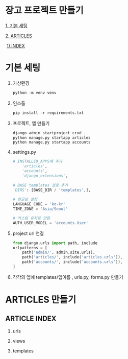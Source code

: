 # 장고 프로젝트 만들기

[1. 기본 세팅](#기본-세팅)

[2. ARTICLES](#articles-만들기)

​	[1) INDEX](#article-index)

# 기본 세팅

1) 가상환경

   ```python
   python -m venv venv
   ```

2) 인스톨

   ```python
   pip install -r requirements.txt
   ```

3) 프로젝트, 앱 만들기

   ```python
   django-admin startproject crud .
   python manage.py startapp articles
   python manage.py startapp accounts
   ```

4) settings.py

   ```python
   # INSTALLED_APPS에 추가
       'articles',
       'accounts',
       'django_extensions',
       
   # BASE templates 경로 추가
   'DIRS': [BASE_DIR / 'templates',],
       
   # 한글로 설정
   LANGUAGE_CODE = 'ko-kr'
   TIME_ZONE = 'Asia/Seoul'
   
   # 커스텀 유저로 만듬
   AUTH_USER_MODEL = 'accounts.User'
   ```

5) project url 연결

   ```python
   from django.urls import path, include
   urlpatterns = [
       path('admin/', admin.site.urls),
       path('articles/', include('articles.urls')),
       path('accounts/', include('accounts.urls')),
   ]
   ```

6) 각각의 앱에 templates/앱이름 , urls.py, forms.py 만들기

# ARTICLES 만들기

## ARTICLE INDEX

1. urls

2. views

3. templates

   
